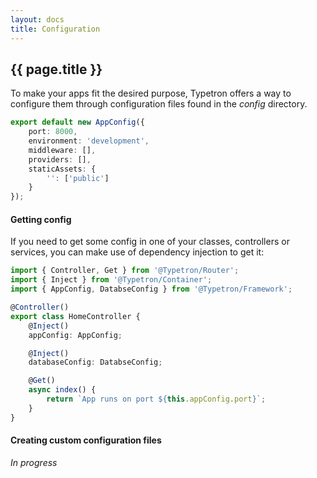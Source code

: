 ```yaml
---
layout: docs
title: Configuration
---
```


## {{ page.title }}

To make your apps fit the desired purpose, Typetron offers a way to configure them through configuration files found in
the _config_ directory.

```ts
export default new AppConfig({
    port: 8000,
    environment: 'development',
    middleware: [],
    providers: [],
    staticAssets: {
        '': ['public']
    }
});
```

#### Getting config
If you need to get some config in one of your classes, controllers or services, you can make use of dependency injection
to get it:

```ts
import { Controller, Get } from '@Typetron/Router';
import { Inject } from '@Typetron/Container';
import { AppConfig, DatabseConfig } from '@Typetron/Framework';

@Controller()
export class HomeController {
    @Inject()
    appConfig: AppConfig;

    @Inject()
    databaseConfig: DatabseConfig;

    @Get()
    async index() {
        return `App runs on port ${this.appConfig.port}`;
    }
}
```

#### Creating custom configuration files
_In progress_
